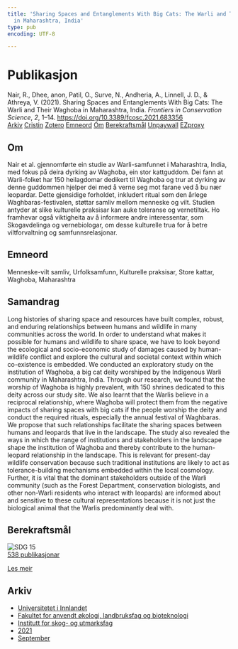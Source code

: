 ```yaml
---
title: 'Sharing Spaces and Entanglements With Big Cats: The Warli and Their Waghoba
  in Maharashtra, India'
type: pub
encoding: UTF-8

---
```

<h1>Publikasjon</h1>
<article id="csl-bib-container-ZDJEAMZ8" class="csl-bib-container">
  <div class="csl-bib-body"> <div class="csl-entry">Nair, R., Dhee, anon, Patil, O., Surve, N., Andheria, A., Linnell, J. D., &#38; Athreya, V. (2021). Sharing Spaces and Entanglements With Big Cats: The Warli and Their Waghoba in Maharashtra, India. <i>Frontiers in Conservation Science</i>, <i>2</i>, 1–14. <a href="https://doi.org/10.3389/fcosc.2021.683356">https://doi.org/10.3389/fcosc.2021.683356</a></div> </div>
  <div class="csl-bib-buttons">
    <a href="#taxonomy-article-ZDJEAMZ8" alt="archive" class="csl-bib-button">Arkiv</a>
    <a href="https://app.cristin.no/results/show.jsf?id=1931230" alt="Cristin" class="csl-bib-button">Cristin</a>
    <a href="http://zotero.org/groups/5881554/items/ZDJEAMZ8" alt="Zotero" class="csl-bib-button">Zotero</a>
    <a href="#keywords-article-ZDJEAMZ8" alt="keywords" class="csl-bib-button">Emneord</a>
    <a href="#about-article-ZDJEAMZ8" alt="about_pub" class="csl-bib-button">Om</a>
    <a href="#sdg-article-ZDJEAMZ8" alt="sdg" class="csl-bib-button">Berekraftsmål</a>
    <a href="https://www.frontiersin.org/articles/10.3389/fcosc.2021.683356/pdf" alt="Unpaywall" class="csl-bib-button">Unpaywall</a>
    <a href="https://www.frontiersin.org/articles/10.3389/fcosc.2021.683356/pdf" alt="EZproxy" class="csl-bib-button">EZproxy</a>
  </div>
  <div id="csl-bib-meta-container-ZDJEAMZ8"></div>
</article>
<div id="csl-bib-meta-ZDJEAMZ8" class="csl-bib-meta">
  <article id="about-article-ZDJEAMZ8" class="about_pub-article">
    <h1>Om</h1>
    Nair et al. gjennomførte ein studie av Warli-samfunnet i Maharashtra, India, med fokus på deira dyrking av Waghoba, ein stor kattguddom. Dei fann at Warli-folket har 150 heilagdomar dedikert til Waghoba og trur at dyrking av denne guddommen hjelper dei med å verne seg mot farane ved å bu nær leopardar. Dette gjensidige forholdet, inkludert ritual som den årlege Waghbaras-festivalen, støttar samliv mellom menneske og vilt. Studien antyder at slike kulturelle praksisar kan auke toleranse og vernetiltak. Ho framhevar også viktigheita av å informere andre interessentar, som Skogavdelinga og vernebiologar, om desse kulturelle trua for å betre viltforvaltning og samfunnsrelasjonar.
  </article>
  <article id="keywords-article-ZDJEAMZ8" class="keywords-article">
    <h1>Emneord</h1>
    Menneske-vilt samliv, Urfolksamfunn, Kulturelle praksisar, Store kattar, Waghoba, Maharashtra
  </article>
  <article id="abstract-article-ZDJEAMZ8" class="abstract-article">
    <h1>Samandrag</h1>
    Long histories of sharing space and resources have built complex, robust, and enduring relationships between humans and wildlife in many communities across the world. In order to understand what makes it possible for humans and wildlife to share space, we have to look beyond the ecological and socio-economic study of damages caused by human-wildlife conflict and explore the cultural and societal context within which co-existence is embedded. We conducted an exploratory study on the institution of Waghoba, a big cat deity worshiped by the Indigenous Warli community in Maharashtra, India. Through our research, we found that the worship of Waghoba is highly prevalent, with 150 shrines dedicated to this deity across our study site. We also learnt that the Warlis believe in a reciprocal relationship, where Waghoba will protect them from the negative impacts of sharing spaces with big cats if the people worship the deity and conduct the required rituals, especially the annual festival of Waghbaras. We propose that such relationships facilitate the sharing spaces between humans and leopards that live in the landscape. The study also revealed the ways in which the range of institutions and stakeholders in the landscape shape the institution of Waghoba and thereby contribute to the human-leopard relationship in the landscape. This is relevant for present-day wildlife conservation because such traditional institutions are likely to act as tolerance-building mechanisms embedded within the local cosmology. Further, it is vital that the dominant stakeholders outside of the Warli community (such as the Forest Department, conservation biologists, and other non-Warli residents who interact with leopards) are informed about and sensitive to these cultural representations because it is not just the biological animal that the Warlis predominantly deal with.
  </article>
  <article id="sdg-article-ZDJEAMZ8" class="sdg-article">
    <h1>Berekraftsmål</h1>
    <div class="sdg-container"><div id="sdg15" class="sdg">
        <img src="{{< params subfolder >}}images/sdg/sdg15_nn.png" class="image" alt="SDG 15">
        <div class="sdg-overlay">
          <a href="{{< params subfolder >}}nn/archive/?sdg=15#archive" class="sdg-publication-count"><span>538</span> publikasjonar</a>
          <p><a href="https://fn.no/om-fn/fns-baerekraftsmaal/livet-paa-land?lang=nno-NO" class="sdg-read-more">Les meir</a></p>
        </div>
      </div></div>
  </article>
  <article id="taxonomy-article-ZDJEAMZ8" class="taxonomy-article">
    <h1>Arkiv</h1>
    <ul>
      <li><a href="{{< params subfolder >}}nn/archive/?key=3DCRN523">Universitetet i Innlandet</a></li>
      <li><a href="{{< params subfolder >}}nn/archive/?key=T77LXH6D">Fakultet for anvendt økologi, landbruksfag og bioteknologi</a></li>
      <li><a href="{{< params subfolder >}}nn/archive/?key=7TRARPE3">Institutt for skog- og utmarksfag</a></li>
      <li><a href="{{< params subfolder >}}nn/archive/?key=5LT6Q2XL">2021</a></li>
      <li><a href="{{< params subfolder >}}nn/archive/?key=J5FXM384">September</a></li>
    </ul>
  </article>
</div>
